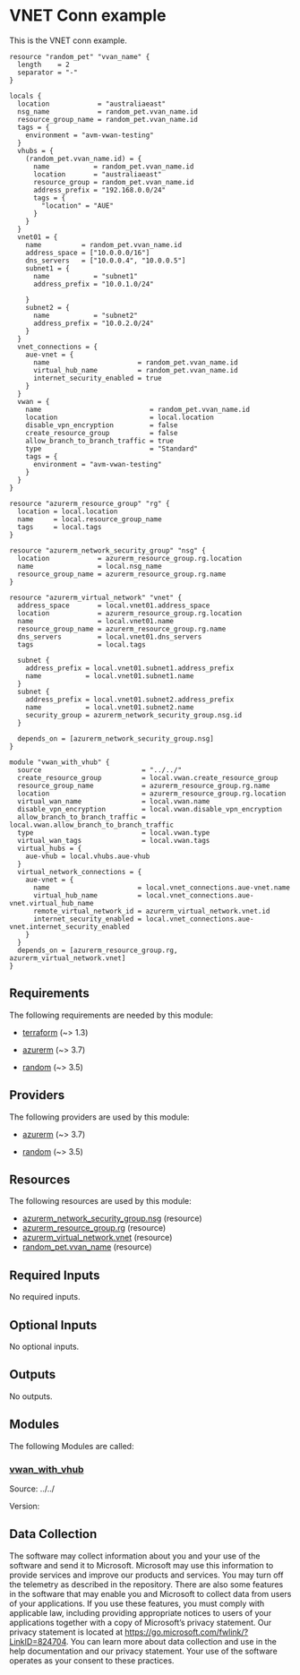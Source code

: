 <!-- BEGIN_TF_DOCS -->
# VNET Conn example

This is the VNET conn example.

```hcl
resource "random_pet" "vvan_name" {
  length    = 2
  separator = "-"
}

locals {
  location            = "australiaeast"
  nsg_name            = random_pet.vvan_name.id
  resource_group_name = random_pet.vvan_name.id
  tags = {
    environment = "avm-vwan-testing"
  }
  vhubs = {
    (random_pet.vvan_name.id) = {
      name           = random_pet.vvan_name.id
      location       = "australiaeast"
      resource_group = random_pet.vvan_name.id
      address_prefix = "192.168.0.0/24"
      tags = {
        "location" = "AUE"
      }
    }
  }
  vnet01 = {
    name          = random_pet.vvan_name.id
    address_space = ["10.0.0.0/16"]
    dns_servers   = ["10.0.0.4", "10.0.0.5"]
    subnet1 = {
      name           = "subnet1"
      address_prefix = "10.0.1.0/24"

    }
    subnet2 = {
      name           = "subnet2"
      address_prefix = "10.0.2.0/24"
    }
  }
  vnet_connections = {
    aue-vnet = {
      name                      = random_pet.vvan_name.id
      virtual_hub_name          = random_pet.vvan_name.id
      internet_security_enabled = true
    }
  }
  vwan = {
    name                           = random_pet.vvan_name.id
    location                       = local.location
    disable_vpn_encryption         = false
    create_resource_group          = false
    allow_branch_to_branch_traffic = true
    type                           = "Standard"
    tags = {
      environment = "avm-vwan-testing"
    }
  }
}

resource "azurerm_resource_group" "rg" {
  location = local.location
  name     = local.resource_group_name
  tags     = local.tags
}

resource "azurerm_network_security_group" "nsg" {
  location            = azurerm_resource_group.rg.location
  name                = local.nsg_name
  resource_group_name = azurerm_resource_group.rg.name
}

resource "azurerm_virtual_network" "vnet" {
  address_space       = local.vnet01.address_space
  location            = azurerm_resource_group.rg.location
  name                = local.vnet01.name
  resource_group_name = azurerm_resource_group.rg.name
  dns_servers         = local.vnet01.dns_servers
  tags                = local.tags

  subnet {
    address_prefix = local.vnet01.subnet1.address_prefix
    name           = local.vnet01.subnet1.name
  }
  subnet {
    address_prefix = local.vnet01.subnet2.address_prefix
    name           = local.vnet01.subnet2.name
    security_group = azurerm_network_security_group.nsg.id
  }

  depends_on = [azurerm_network_security_group.nsg]
}

module "vwan_with_vhub" {
  source                         = "../../"
  create_resource_group          = local.vwan.create_resource_group
  resource_group_name            = azurerm_resource_group.rg.name
  location                       = azurerm_resource_group.rg.location
  virtual_wan_name               = local.vwan.name
  disable_vpn_encryption         = local.vwan.disable_vpn_encryption
  allow_branch_to_branch_traffic = local.vwan.allow_branch_to_branch_traffic
  type                           = local.vwan.type
  virtual_wan_tags               = local.vwan.tags
  virtual_hubs = {
    aue-vhub = local.vhubs.aue-vhub
  }
  virtual_network_connections = {
    aue-vnet = {
      name                      = local.vnet_connections.aue-vnet.name
      virtual_hub_name          = local.vnet_connections.aue-vnet.virtual_hub_name
      remote_virtual_network_id = azurerm_virtual_network.vnet.id
      internet_security_enabled = local.vnet_connections.aue-vnet.internet_security_enabled
    }
  }
  depends_on = [azurerm_resource_group.rg, azurerm_virtual_network.vnet]
}
```

<!-- markdownlint-disable MD033 -->
## Requirements

The following requirements are needed by this module:

- <a name="requirement_terraform"></a> [terraform](#requirement\_terraform) (~> 1.3)

- <a name="requirement_azurerm"></a> [azurerm](#requirement\_azurerm) (~> 3.7)

- <a name="requirement_random"></a> [random](#requirement\_random) (~> 3.5)

## Providers

The following providers are used by this module:

- <a name="provider_azurerm"></a> [azurerm](#provider\_azurerm) (~> 3.7)

- <a name="provider_random"></a> [random](#provider\_random) (~> 3.5)

## Resources

The following resources are used by this module:

- [azurerm_network_security_group.nsg](https://registry.terraform.io/providers/hashicorp/azurerm/latest/docs/resources/network_security_group) (resource)
- [azurerm_resource_group.rg](https://registry.terraform.io/providers/hashicorp/azurerm/latest/docs/resources/resource_group) (resource)
- [azurerm_virtual_network.vnet](https://registry.terraform.io/providers/hashicorp/azurerm/latest/docs/resources/virtual_network) (resource)
- [random_pet.vvan_name](https://registry.terraform.io/providers/hashicorp/random/latest/docs/resources/pet) (resource)

<!-- markdownlint-disable MD013 -->
## Required Inputs

No required inputs.

## Optional Inputs

No optional inputs.

## Outputs

No outputs.

## Modules

The following Modules are called:

### <a name="module_vwan_with_vhub"></a> [vwan\_with\_vhub](#module\_vwan\_with\_vhub)

Source: ../../

Version:

<!-- markdownlint-disable-next-line MD041 -->
## Data Collection

The software may collect information about you and your use of the software and send it to Microsoft. Microsoft may use this information to provide services and improve our products and services. You may turn off the telemetry as described in the repository. There are also some features in the software that may enable you and Microsoft to collect data from users of your applications. If you use these features, you must comply with applicable law, including providing appropriate notices to users of your applications together with a copy of Microsoft’s privacy statement. Our privacy statement is located at <https://go.microsoft.com/fwlink/?LinkID=824704>. You can learn more about data collection and use in the help documentation and our privacy statement. Your use of the software operates as your consent to these practices.
<!-- END_TF_DOCS -->